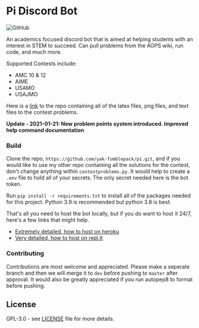 # Pi Discord Bot
![GitHub](https://img.shields.io/github/license/yak-fumblepack/pi?style=plastic)


An academics focused discord bot that is aimed at helping students with an interest in STEM to succeed. Can pull problems from the AOPS wiki, run code, and much more. 

Supported Contests include: 
- AMC 10 & 12
- AIME
- USAMO
- USAJMO

Here is a [link](https://github.com/yak-fumblepack/mathcontests) to the repo containing all of the latex files, png files, and text files to the contest problems. 


**Update - 2021-01-21: New problem points system introduced. Improved help command documentation**

### Build
Clone the repo, `https://github.com/yak-fumblepack/pi.git`, and if you would like to use my other repo containing all the solutions for the contest, don't change anything within `contestproblems.py`. It would help to create a `.env` file to hold all of your secrets. The only secret needed here is the bot token. 

Run `pip install -r requirements.txt` to install all of the packages needed for this project. Python 3.9 is recommended but python 3.8 is best.

That's all you need to host the bot locally, but if you do want to host it 24/7, here's a few links that might help.

- [Extremely detailed, how to host on heroku](https://www.writebots.com/discord-bot-hosting/)
- [Very detailed, how to host on repl.it](https://repl.it/talk/learn/Hosting-discordpy-bots-with-replit/11008)

### Contributing
Contributions are most welcome and appreciated. Please make a seperate branch and then we will merge it to `dev` before pushing to `master` after approval. It would also be greatly appreciated if you run autopep8 to format before pushing. 

## License 
GPL-3.0 - see [LICENSE](https://github.com/yak-fumblepack/pi/blob/master/LICENSE) file for more details.
